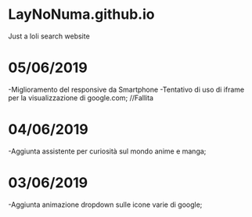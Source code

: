 # LayNoNuma.github.io
Just a loli search website


# 05/06/2019
  -Miglioramento del responsive da Smartphone
  -Tentativo di uso di iframe per la visualizzazione di google.com; //Fallita
# 04/06/2019
  -Aggiunta assistente per curiosità sul mondo anime e manga;
# 03/06/2019
  -Aggiunta animazione dropdown sulle icone varie di google;
